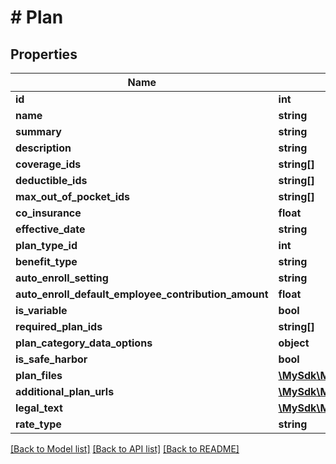 # # Plan

## Properties

Name | Type | Description | Notes
------------ | ------------- | ------------- | -------------
**id** | **int** |  | [optional]
**name** | **string** |  | [optional]
**summary** | **string** |  | [optional]
**description** | **string** |  | [optional]
**coverage_ids** | **string[]** |  | [optional]
**deductible_ids** | **string[]** |  | [optional]
**max_out_of_pocket_ids** | **string[]** |  | [optional]
**co_insurance** | **float** |  | [optional]
**effective_date** | **string** |  | [optional]
**plan_type_id** | **int** |  | [optional]
**benefit_type** | **string** |  | [optional]
**auto_enroll_setting** | **string** |  | [optional]
**auto_enroll_default_employee_contribution_amount** | **float** |  | [optional]
**is_variable** | **bool** |  | [optional]
**required_plan_ids** | **string[]** |  | [optional]
**plan_category_data_options** | **object** |  | [optional]
**is_safe_harbor** | **bool** |  | [optional]
**plan_files** | [**\MySdk\Model\BenefitPlanFileViewObject[]**](BenefitPlanFileViewObject.md) |  | [optional]
**additional_plan_urls** | [**\MySdk\Model\NamedPlanUrl[]**](NamedPlanUrl.md) |  | [optional]
**legal_text** | [**\MySdk\Model\LegalText**](LegalText.md) |  | [optional]
**rate_type** | **string** |  | [optional]

[[Back to Model list]](../../README.md#models) [[Back to API list]](../../README.md#endpoints) [[Back to README]](../../README.md)
